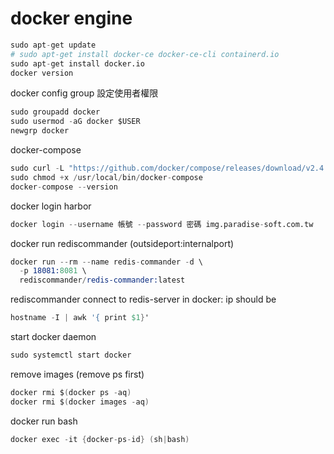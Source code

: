 # docker engine

```s
sudo apt-get update
# sudo apt-get install docker-ce docker-ce-cli containerd.io
sudo apt-get install docker.io
docker version
```

docker config group 設定使用者權限

```s
sudo groupadd docker
sudo usermod -aG docker $USER
newgrp docker
```

docker-compose

```s
sudo curl -L "https://github.com/docker/compose/releases/download/v2.4.1/docker-compose-$(uname -s)-$(uname -m)" -o /usr/local/bin/docker-compose
sudo chmod +x /usr/local/bin/docker-compose
docker-compose --version
```

docker login harbor
```s
docker login --username 帳號 --password 密碼 img.paradise-soft.com.tw
```

docker run rediscommander (outsideport:internalport)

```s
docker run --rm --name redis-commander -d \
  -p 18081:8081 \
  rediscommander/redis-commander:latest
```

rediscommander connect to redis-server in docker: ip should be

```s
hostname -I | awk '{ print $1}'
```

start docker daemon

```s
sudo systemctl start docker
```

remove images (remove ps first)

```s
docker rmi $(docker ps -aq)
docker rmi $(docker images -aq)
```

docker run bash

```s
docker exec -it {docker-ps-id} (sh|bash)
```
